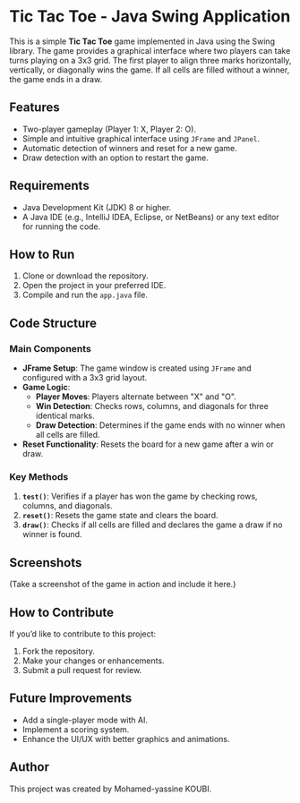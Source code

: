 # Tic Tac Toe - Java Swing Application

This is a simple **Tic Tac Toe** game implemented in Java using the Swing library. The game provides a graphical interface where two players can take turns playing on a 3x3 grid. The first player to align three marks horizontally, vertically, or diagonally wins the game. If all cells are filled without a winner, the game ends in a draw.

## Features

- Two-player gameplay (Player 1: X, Player 2: O).
- Simple and intuitive graphical interface using `JFrame` and `JPanel`.
- Automatic detection of winners and reset for a new game.
- Draw detection with an option to restart the game.

## Requirements

- Java Development Kit (JDK) 8 or higher.
- A Java IDE (e.g., IntelliJ IDEA, Eclipse, or NetBeans) or any text editor for running the code.

## How to Run

1. Clone or download the repository.
2. Open the project in your preferred IDE.
3. Compile and run the `app.java` file.

## Code Structure

### Main Components

- **JFrame Setup**: The game window is created using `JFrame` and configured with a 3x3 grid layout.
- **Game Logic**: 
  - **Player Moves**: Players alternate between "X" and "O".
  - **Win Detection**: Checks rows, columns, and diagonals for three identical marks.
  - **Draw Detection**: Determines if the game ends with no winner when all cells are filled.
- **Reset Functionality**: Resets the board for a new game after a win or draw.

### Key Methods

1. **`test()`**: Verifies if a player has won the game by checking rows, columns, and diagonals.
2. **`reset()`**: Resets the game state and clears the board.
3. **`draw()`**: Checks if all cells are filled and declares the game a draw if no winner is found.

## Screenshots

(Take a screenshot of the game in action and include it here.)

## How to Contribute

If you’d like to contribute to this project:
1. Fork the repository.
2. Make your changes or enhancements.
3. Submit a pull request for review.

## Future Improvements

- Add a single-player mode with AI.
- Implement a scoring system.
- Enhance the UI/UX with better graphics and animations.

## Author

This project was created by Mohamed-yassine KOUBI.
